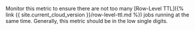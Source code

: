 Monitor this metric to ensure there are not too many [Row-Level TTL]({% link {{ site.current_cloud_version }}/row-level-ttl.md %}) jobs running at the same time. Generally, this metric should be in the low single digits.